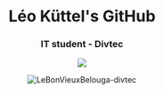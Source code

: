 <h1 align="center">Léo Küttel's GitHub</h1>
<h3 align="center">IT student - Divtec</h3>

<div align="center">
	<p><img align="center" src="https://github-readme-stats.vercel.app/api/top-langs?username=LeBonVieuxBelouga-divtec&show_icons=true&locale=fr&layout=compact&theme=github_dark&hide_border=true" /></p>
	<p><img align="center" src="https://github-readme-stats.vercel.app/api?username=LeBonVieuxBelouga-divtec&show_icons=true&locale=fr&theme=github_dark&hide_border=true" alt="LeBonVieuxBelouga-divtec" /></p>
</div>
